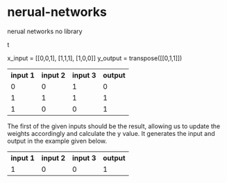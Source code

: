 # nerual-networks
nerual networks no library

t

x_input = [[0,0,1], [1,1,1], [1,0,0]]
y_output = transpose([[0,1,1]])

<table>
  <tr>
    <th>input 1</th>
    <th>input 2</th>
    <th>input 3</th>
    <th>output</th>
  </tr>
  <tr>
    <td>0</td>
    <td>0</td>
    <td>1</td>
    <td>0</td>
  </tr>
  <tr>
    <td>1</td>
    <td>1</td>
    <td>1</td>
    <td>1</td>
  </tr>
  <tr>
    <td>1</td>
    <td>0</td>
    <td>0</td>
    <td>1</td>
  </tr>
</table>
The first of the given inputs should be the result, allowing us to update the weights accordingly and calculate the y value. It generates the input and output in the example given below.


<table>
  <tr>
    <th>input 1</th>
    <th>input 2</th>
    <th>input 3</th>
    <th>output</th>
  </tr>
  <tr>
    <td>1</td>
    <td>0</td>
    <td>0</td>
    <td>1</td>
  </tr>
</table>
  
